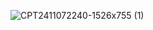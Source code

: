 ![CPT2411072240-1526x755 (1)](https://github.com/user-attachments/assets/b01576a2-11f0-44bc-a87e-4b8ab903ac29)
